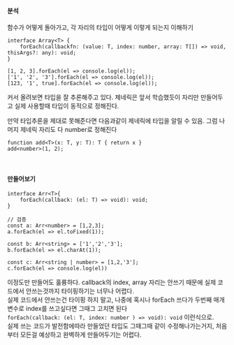 

#### 분석

함수가 어떻게 돌아가고, 각 자리의 타입이 어떻게 이렇게 되는지 이해하기

```
interface Array<T> {
    forEach(callbackfn: (value: T, index: number, array: T[]) => void, thisArgs?: any): void;
}

[1, 2, 3].forEach(el => console.log(el));
['1', '2', '3'].forEach(el => console.log(el));
[123, '1', true].forEach(el => console.log(el));
```

커서 올려보면 타입을 잘 추론해주고 있다. 제네릭은 앞서 학습했듯이 자리만 만들어두고 실제 사용할때 타입이 동적으로 정해진다.

만약 타입추론을 제대로 못해준다면 다음과같이 제네릭에 타입을 알릴 수 있음. 그럼 나머지 제네릭 자리도 다 number로 정해진다
```
function add<T>(x: T, y: T): T { return x }
add<number>(1, 2);
```

<br />


#### 만들어보기

```
interface Arr<T>{
    forEach(callback: (el: T) => void): void;
}

// 검증  
const a: Arr<number> = [1,2,3];
a.forEach(el => el.toFixed(1));

const b: Arr<string> = ['1','2','3'];
b.forEach(el => el.charAt(1));

const c: Arr<string | number> = [1,2,'3'];
c.forEach(el => console.log(el))
```

이정도만 만들어도 훌륭하다. callback의 index, array 자리는 안쓰기 때문에 실제 코드에서 안쓰는것까지 타이핑하기는 너무나 어렵다.  
실제 코드에서 안쓰는건 타이핑 하지 말고, 나중에 혹시나 forEach 쓰다가 두번째 매개변수로 index를 쓰고싶다면 그때그 고치면 된다   
```forEach(callback: (el: T, index: number ) => void): void``` 이런식으로.  
실제 쓰는 코드가 발전함에따라 만들었던 타입도 그때그때 같이 수정해나가는거지, 처음부터 모든걸 예상하고 완벽하게 만들어두기는 어렵다.
